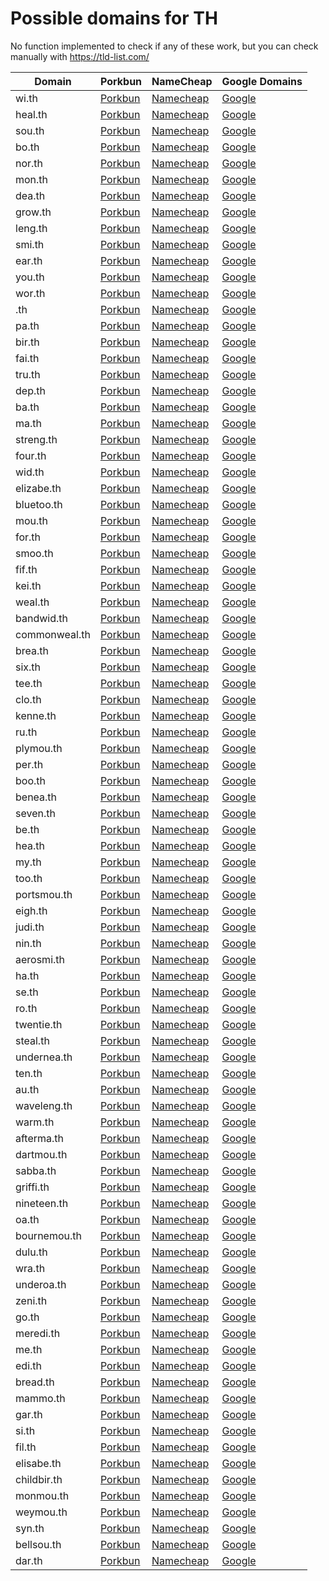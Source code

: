 # Possible domains for TH

No function implemented to check if any of these work, but you can check manually with https://tld-list.com/

| Domain | Porkbun | NameCheap | Google Domains |
|---|---|---|---|
| wi.th | [Porkbun](https://porkbun.com/checkout/search?prb=e814663da1&tlds=&idnLanguage=&search=search&q=wi.th) | [Namecheap](https://www.namecheap.com/domains/registration/results/?domain=wi.th) | [Google](https://domains.google.com/registrar/search?searchTerm=wi.th) |
| heal.th | [Porkbun](https://porkbun.com/checkout/search?prb=e814663da1&tlds=&idnLanguage=&search=search&q=heal.th) | [Namecheap](https://www.namecheap.com/domains/registration/results/?domain=heal.th) | [Google](https://domains.google.com/registrar/search?searchTerm=heal.th) |
| sou.th | [Porkbun](https://porkbun.com/checkout/search?prb=e814663da1&tlds=&idnLanguage=&search=search&q=sou.th) | [Namecheap](https://www.namecheap.com/domains/registration/results/?domain=sou.th) | [Google](https://domains.google.com/registrar/search?searchTerm=sou.th) |
| bo.th | [Porkbun](https://porkbun.com/checkout/search?prb=e814663da1&tlds=&idnLanguage=&search=search&q=bo.th) | [Namecheap](https://www.namecheap.com/domains/registration/results/?domain=bo.th) | [Google](https://domains.google.com/registrar/search?searchTerm=bo.th) |
| nor.th | [Porkbun](https://porkbun.com/checkout/search?prb=e814663da1&tlds=&idnLanguage=&search=search&q=nor.th) | [Namecheap](https://www.namecheap.com/domains/registration/results/?domain=nor.th) | [Google](https://domains.google.com/registrar/search?searchTerm=nor.th) |
| mon.th | [Porkbun](https://porkbun.com/checkout/search?prb=e814663da1&tlds=&idnLanguage=&search=search&q=mon.th) | [Namecheap](https://www.namecheap.com/domains/registration/results/?domain=mon.th) | [Google](https://domains.google.com/registrar/search?searchTerm=mon.th) |
| dea.th | [Porkbun](https://porkbun.com/checkout/search?prb=e814663da1&tlds=&idnLanguage=&search=search&q=dea.th) | [Namecheap](https://www.namecheap.com/domains/registration/results/?domain=dea.th) | [Google](https://domains.google.com/registrar/search?searchTerm=dea.th) |
| grow.th | [Porkbun](https://porkbun.com/checkout/search?prb=e814663da1&tlds=&idnLanguage=&search=search&q=grow.th) | [Namecheap](https://www.namecheap.com/domains/registration/results/?domain=grow.th) | [Google](https://domains.google.com/registrar/search?searchTerm=grow.th) |
| leng.th | [Porkbun](https://porkbun.com/checkout/search?prb=e814663da1&tlds=&idnLanguage=&search=search&q=leng.th) | [Namecheap](https://www.namecheap.com/domains/registration/results/?domain=leng.th) | [Google](https://domains.google.com/registrar/search?searchTerm=leng.th) |
| smi.th | [Porkbun](https://porkbun.com/checkout/search?prb=e814663da1&tlds=&idnLanguage=&search=search&q=smi.th) | [Namecheap](https://www.namecheap.com/domains/registration/results/?domain=smi.th) | [Google](https://domains.google.com/registrar/search?searchTerm=smi.th) |
| ear.th | [Porkbun](https://porkbun.com/checkout/search?prb=e814663da1&tlds=&idnLanguage=&search=search&q=ear.th) | [Namecheap](https://www.namecheap.com/domains/registration/results/?domain=ear.th) | [Google](https://domains.google.com/registrar/search?searchTerm=ear.th) |
| you.th | [Porkbun](https://porkbun.com/checkout/search?prb=e814663da1&tlds=&idnLanguage=&search=search&q=you.th) | [Namecheap](https://www.namecheap.com/domains/registration/results/?domain=you.th) | [Google](https://domains.google.com/registrar/search?searchTerm=you.th) |
| wor.th | [Porkbun](https://porkbun.com/checkout/search?prb=e814663da1&tlds=&idnLanguage=&search=search&q=wor.th) | [Namecheap](https://www.namecheap.com/domains/registration/results/?domain=wor.th) | [Google](https://domains.google.com/registrar/search?searchTerm=wor.th) |
| .th | [Porkbun](https://porkbun.com/checkout/search?prb=e814663da1&tlds=&idnLanguage=&search=search&q=.th) | [Namecheap](https://www.namecheap.com/domains/registration/results/?domain=.th) | [Google](https://domains.google.com/registrar/search?searchTerm=.th) |
| pa.th | [Porkbun](https://porkbun.com/checkout/search?prb=e814663da1&tlds=&idnLanguage=&search=search&q=pa.th) | [Namecheap](https://www.namecheap.com/domains/registration/results/?domain=pa.th) | [Google](https://domains.google.com/registrar/search?searchTerm=pa.th) |
| bir.th | [Porkbun](https://porkbun.com/checkout/search?prb=e814663da1&tlds=&idnLanguage=&search=search&q=bir.th) | [Namecheap](https://www.namecheap.com/domains/registration/results/?domain=bir.th) | [Google](https://domains.google.com/registrar/search?searchTerm=bir.th) |
| fai.th | [Porkbun](https://porkbun.com/checkout/search?prb=e814663da1&tlds=&idnLanguage=&search=search&q=fai.th) | [Namecheap](https://www.namecheap.com/domains/registration/results/?domain=fai.th) | [Google](https://domains.google.com/registrar/search?searchTerm=fai.th) |
| tru.th | [Porkbun](https://porkbun.com/checkout/search?prb=e814663da1&tlds=&idnLanguage=&search=search&q=tru.th) | [Namecheap](https://www.namecheap.com/domains/registration/results/?domain=tru.th) | [Google](https://domains.google.com/registrar/search?searchTerm=tru.th) |
| dep.th | [Porkbun](https://porkbun.com/checkout/search?prb=e814663da1&tlds=&idnLanguage=&search=search&q=dep.th) | [Namecheap](https://www.namecheap.com/domains/registration/results/?domain=dep.th) | [Google](https://domains.google.com/registrar/search?searchTerm=dep.th) |
| ba.th | [Porkbun](https://porkbun.com/checkout/search?prb=e814663da1&tlds=&idnLanguage=&search=search&q=ba.th) | [Namecheap](https://www.namecheap.com/domains/registration/results/?domain=ba.th) | [Google](https://domains.google.com/registrar/search?searchTerm=ba.th) |
| ma.th | [Porkbun](https://porkbun.com/checkout/search?prb=e814663da1&tlds=&idnLanguage=&search=search&q=ma.th) | [Namecheap](https://www.namecheap.com/domains/registration/results/?domain=ma.th) | [Google](https://domains.google.com/registrar/search?searchTerm=ma.th) |
| streng.th | [Porkbun](https://porkbun.com/checkout/search?prb=e814663da1&tlds=&idnLanguage=&search=search&q=streng.th) | [Namecheap](https://www.namecheap.com/domains/registration/results/?domain=streng.th) | [Google](https://domains.google.com/registrar/search?searchTerm=streng.th) |
| four.th | [Porkbun](https://porkbun.com/checkout/search?prb=e814663da1&tlds=&idnLanguage=&search=search&q=four.th) | [Namecheap](https://www.namecheap.com/domains/registration/results/?domain=four.th) | [Google](https://domains.google.com/registrar/search?searchTerm=four.th) |
| wid.th | [Porkbun](https://porkbun.com/checkout/search?prb=e814663da1&tlds=&idnLanguage=&search=search&q=wid.th) | [Namecheap](https://www.namecheap.com/domains/registration/results/?domain=wid.th) | [Google](https://domains.google.com/registrar/search?searchTerm=wid.th) |
| elizabe.th | [Porkbun](https://porkbun.com/checkout/search?prb=e814663da1&tlds=&idnLanguage=&search=search&q=elizabe.th) | [Namecheap](https://www.namecheap.com/domains/registration/results/?domain=elizabe.th) | [Google](https://domains.google.com/registrar/search?searchTerm=elizabe.th) |
| bluetoo.th | [Porkbun](https://porkbun.com/checkout/search?prb=e814663da1&tlds=&idnLanguage=&search=search&q=bluetoo.th) | [Namecheap](https://www.namecheap.com/domains/registration/results/?domain=bluetoo.th) | [Google](https://domains.google.com/registrar/search?searchTerm=bluetoo.th) |
| mou.th | [Porkbun](https://porkbun.com/checkout/search?prb=e814663da1&tlds=&idnLanguage=&search=search&q=mou.th) | [Namecheap](https://www.namecheap.com/domains/registration/results/?domain=mou.th) | [Google](https://domains.google.com/registrar/search?searchTerm=mou.th) |
| for.th | [Porkbun](https://porkbun.com/checkout/search?prb=e814663da1&tlds=&idnLanguage=&search=search&q=for.th) | [Namecheap](https://www.namecheap.com/domains/registration/results/?domain=for.th) | [Google](https://domains.google.com/registrar/search?searchTerm=for.th) |
| smoo.th | [Porkbun](https://porkbun.com/checkout/search?prb=e814663da1&tlds=&idnLanguage=&search=search&q=smoo.th) | [Namecheap](https://www.namecheap.com/domains/registration/results/?domain=smoo.th) | [Google](https://domains.google.com/registrar/search?searchTerm=smoo.th) |
| fif.th | [Porkbun](https://porkbun.com/checkout/search?prb=e814663da1&tlds=&idnLanguage=&search=search&q=fif.th) | [Namecheap](https://www.namecheap.com/domains/registration/results/?domain=fif.th) | [Google](https://domains.google.com/registrar/search?searchTerm=fif.th) |
| kei.th | [Porkbun](https://porkbun.com/checkout/search?prb=e814663da1&tlds=&idnLanguage=&search=search&q=kei.th) | [Namecheap](https://www.namecheap.com/domains/registration/results/?domain=kei.th) | [Google](https://domains.google.com/registrar/search?searchTerm=kei.th) |
| weal.th | [Porkbun](https://porkbun.com/checkout/search?prb=e814663da1&tlds=&idnLanguage=&search=search&q=weal.th) | [Namecheap](https://www.namecheap.com/domains/registration/results/?domain=weal.th) | [Google](https://domains.google.com/registrar/search?searchTerm=weal.th) |
| bandwid.th | [Porkbun](https://porkbun.com/checkout/search?prb=e814663da1&tlds=&idnLanguage=&search=search&q=bandwid.th) | [Namecheap](https://www.namecheap.com/domains/registration/results/?domain=bandwid.th) | [Google](https://domains.google.com/registrar/search?searchTerm=bandwid.th) |
| commonweal.th | [Porkbun](https://porkbun.com/checkout/search?prb=e814663da1&tlds=&idnLanguage=&search=search&q=commonweal.th) | [Namecheap](https://www.namecheap.com/domains/registration/results/?domain=commonweal.th) | [Google](https://domains.google.com/registrar/search?searchTerm=commonweal.th) |
| brea.th | [Porkbun](https://porkbun.com/checkout/search?prb=e814663da1&tlds=&idnLanguage=&search=search&q=brea.th) | [Namecheap](https://www.namecheap.com/domains/registration/results/?domain=brea.th) | [Google](https://domains.google.com/registrar/search?searchTerm=brea.th) |
| six.th | [Porkbun](https://porkbun.com/checkout/search?prb=e814663da1&tlds=&idnLanguage=&search=search&q=six.th) | [Namecheap](https://www.namecheap.com/domains/registration/results/?domain=six.th) | [Google](https://domains.google.com/registrar/search?searchTerm=six.th) |
| tee.th | [Porkbun](https://porkbun.com/checkout/search?prb=e814663da1&tlds=&idnLanguage=&search=search&q=tee.th) | [Namecheap](https://www.namecheap.com/domains/registration/results/?domain=tee.th) | [Google](https://domains.google.com/registrar/search?searchTerm=tee.th) |
| clo.th | [Porkbun](https://porkbun.com/checkout/search?prb=e814663da1&tlds=&idnLanguage=&search=search&q=clo.th) | [Namecheap](https://www.namecheap.com/domains/registration/results/?domain=clo.th) | [Google](https://domains.google.com/registrar/search?searchTerm=clo.th) |
| kenne.th | [Porkbun](https://porkbun.com/checkout/search?prb=e814663da1&tlds=&idnLanguage=&search=search&q=kenne.th) | [Namecheap](https://www.namecheap.com/domains/registration/results/?domain=kenne.th) | [Google](https://domains.google.com/registrar/search?searchTerm=kenne.th) |
| ru.th | [Porkbun](https://porkbun.com/checkout/search?prb=e814663da1&tlds=&idnLanguage=&search=search&q=ru.th) | [Namecheap](https://www.namecheap.com/domains/registration/results/?domain=ru.th) | [Google](https://domains.google.com/registrar/search?searchTerm=ru.th) |
| plymou.th | [Porkbun](https://porkbun.com/checkout/search?prb=e814663da1&tlds=&idnLanguage=&search=search&q=plymou.th) | [Namecheap](https://www.namecheap.com/domains/registration/results/?domain=plymou.th) | [Google](https://domains.google.com/registrar/search?searchTerm=plymou.th) |
| per.th | [Porkbun](https://porkbun.com/checkout/search?prb=e814663da1&tlds=&idnLanguage=&search=search&q=per.th) | [Namecheap](https://www.namecheap.com/domains/registration/results/?domain=per.th) | [Google](https://domains.google.com/registrar/search?searchTerm=per.th) |
| boo.th | [Porkbun](https://porkbun.com/checkout/search?prb=e814663da1&tlds=&idnLanguage=&search=search&q=boo.th) | [Namecheap](https://www.namecheap.com/domains/registration/results/?domain=boo.th) | [Google](https://domains.google.com/registrar/search?searchTerm=boo.th) |
| benea.th | [Porkbun](https://porkbun.com/checkout/search?prb=e814663da1&tlds=&idnLanguage=&search=search&q=benea.th) | [Namecheap](https://www.namecheap.com/domains/registration/results/?domain=benea.th) | [Google](https://domains.google.com/registrar/search?searchTerm=benea.th) |
| seven.th | [Porkbun](https://porkbun.com/checkout/search?prb=e814663da1&tlds=&idnLanguage=&search=search&q=seven.th) | [Namecheap](https://www.namecheap.com/domains/registration/results/?domain=seven.th) | [Google](https://domains.google.com/registrar/search?searchTerm=seven.th) |
| be.th | [Porkbun](https://porkbun.com/checkout/search?prb=e814663da1&tlds=&idnLanguage=&search=search&q=be.th) | [Namecheap](https://www.namecheap.com/domains/registration/results/?domain=be.th) | [Google](https://domains.google.com/registrar/search?searchTerm=be.th) |
| hea.th | [Porkbun](https://porkbun.com/checkout/search?prb=e814663da1&tlds=&idnLanguage=&search=search&q=hea.th) | [Namecheap](https://www.namecheap.com/domains/registration/results/?domain=hea.th) | [Google](https://domains.google.com/registrar/search?searchTerm=hea.th) |
| my.th | [Porkbun](https://porkbun.com/checkout/search?prb=e814663da1&tlds=&idnLanguage=&search=search&q=my.th) | [Namecheap](https://www.namecheap.com/domains/registration/results/?domain=my.th) | [Google](https://domains.google.com/registrar/search?searchTerm=my.th) |
| too.th | [Porkbun](https://porkbun.com/checkout/search?prb=e814663da1&tlds=&idnLanguage=&search=search&q=too.th) | [Namecheap](https://www.namecheap.com/domains/registration/results/?domain=too.th) | [Google](https://domains.google.com/registrar/search?searchTerm=too.th) |
| portsmou.th | [Porkbun](https://porkbun.com/checkout/search?prb=e814663da1&tlds=&idnLanguage=&search=search&q=portsmou.th) | [Namecheap](https://www.namecheap.com/domains/registration/results/?domain=portsmou.th) | [Google](https://domains.google.com/registrar/search?searchTerm=portsmou.th) |
| eigh.th | [Porkbun](https://porkbun.com/checkout/search?prb=e814663da1&tlds=&idnLanguage=&search=search&q=eigh.th) | [Namecheap](https://www.namecheap.com/domains/registration/results/?domain=eigh.th) | [Google](https://domains.google.com/registrar/search?searchTerm=eigh.th) |
| judi.th | [Porkbun](https://porkbun.com/checkout/search?prb=e814663da1&tlds=&idnLanguage=&search=search&q=judi.th) | [Namecheap](https://www.namecheap.com/domains/registration/results/?domain=judi.th) | [Google](https://domains.google.com/registrar/search?searchTerm=judi.th) |
| nin.th | [Porkbun](https://porkbun.com/checkout/search?prb=e814663da1&tlds=&idnLanguage=&search=search&q=nin.th) | [Namecheap](https://www.namecheap.com/domains/registration/results/?domain=nin.th) | [Google](https://domains.google.com/registrar/search?searchTerm=nin.th) |
| aerosmi.th | [Porkbun](https://porkbun.com/checkout/search?prb=e814663da1&tlds=&idnLanguage=&search=search&q=aerosmi.th) | [Namecheap](https://www.namecheap.com/domains/registration/results/?domain=aerosmi.th) | [Google](https://domains.google.com/registrar/search?searchTerm=aerosmi.th) |
| ha.th | [Porkbun](https://porkbun.com/checkout/search?prb=e814663da1&tlds=&idnLanguage=&search=search&q=ha.th) | [Namecheap](https://www.namecheap.com/domains/registration/results/?domain=ha.th) | [Google](https://domains.google.com/registrar/search?searchTerm=ha.th) |
| se.th | [Porkbun](https://porkbun.com/checkout/search?prb=e814663da1&tlds=&idnLanguage=&search=search&q=se.th) | [Namecheap](https://www.namecheap.com/domains/registration/results/?domain=se.th) | [Google](https://domains.google.com/registrar/search?searchTerm=se.th) |
| ro.th | [Porkbun](https://porkbun.com/checkout/search?prb=e814663da1&tlds=&idnLanguage=&search=search&q=ro.th) | [Namecheap](https://www.namecheap.com/domains/registration/results/?domain=ro.th) | [Google](https://domains.google.com/registrar/search?searchTerm=ro.th) |
| twentie.th | [Porkbun](https://porkbun.com/checkout/search?prb=e814663da1&tlds=&idnLanguage=&search=search&q=twentie.th) | [Namecheap](https://www.namecheap.com/domains/registration/results/?domain=twentie.th) | [Google](https://domains.google.com/registrar/search?searchTerm=twentie.th) |
| steal.th | [Porkbun](https://porkbun.com/checkout/search?prb=e814663da1&tlds=&idnLanguage=&search=search&q=steal.th) | [Namecheap](https://www.namecheap.com/domains/registration/results/?domain=steal.th) | [Google](https://domains.google.com/registrar/search?searchTerm=steal.th) |
| undernea.th | [Porkbun](https://porkbun.com/checkout/search?prb=e814663da1&tlds=&idnLanguage=&search=search&q=undernea.th) | [Namecheap](https://www.namecheap.com/domains/registration/results/?domain=undernea.th) | [Google](https://domains.google.com/registrar/search?searchTerm=undernea.th) |
| ten.th | [Porkbun](https://porkbun.com/checkout/search?prb=e814663da1&tlds=&idnLanguage=&search=search&q=ten.th) | [Namecheap](https://www.namecheap.com/domains/registration/results/?domain=ten.th) | [Google](https://domains.google.com/registrar/search?searchTerm=ten.th) |
| au.th | [Porkbun](https://porkbun.com/checkout/search?prb=e814663da1&tlds=&idnLanguage=&search=search&q=au.th) | [Namecheap](https://www.namecheap.com/domains/registration/results/?domain=au.th) | [Google](https://domains.google.com/registrar/search?searchTerm=au.th) |
| waveleng.th | [Porkbun](https://porkbun.com/checkout/search?prb=e814663da1&tlds=&idnLanguage=&search=search&q=waveleng.th) | [Namecheap](https://www.namecheap.com/domains/registration/results/?domain=waveleng.th) | [Google](https://domains.google.com/registrar/search?searchTerm=waveleng.th) |
| warm.th | [Porkbun](https://porkbun.com/checkout/search?prb=e814663da1&tlds=&idnLanguage=&search=search&q=warm.th) | [Namecheap](https://www.namecheap.com/domains/registration/results/?domain=warm.th) | [Google](https://domains.google.com/registrar/search?searchTerm=warm.th) |
| afterma.th | [Porkbun](https://porkbun.com/checkout/search?prb=e814663da1&tlds=&idnLanguage=&search=search&q=afterma.th) | [Namecheap](https://www.namecheap.com/domains/registration/results/?domain=afterma.th) | [Google](https://domains.google.com/registrar/search?searchTerm=afterma.th) |
| dartmou.th | [Porkbun](https://porkbun.com/checkout/search?prb=e814663da1&tlds=&idnLanguage=&search=search&q=dartmou.th) | [Namecheap](https://www.namecheap.com/domains/registration/results/?domain=dartmou.th) | [Google](https://domains.google.com/registrar/search?searchTerm=dartmou.th) |
| sabba.th | [Porkbun](https://porkbun.com/checkout/search?prb=e814663da1&tlds=&idnLanguage=&search=search&q=sabba.th) | [Namecheap](https://www.namecheap.com/domains/registration/results/?domain=sabba.th) | [Google](https://domains.google.com/registrar/search?searchTerm=sabba.th) |
| griffi.th | [Porkbun](https://porkbun.com/checkout/search?prb=e814663da1&tlds=&idnLanguage=&search=search&q=griffi.th) | [Namecheap](https://www.namecheap.com/domains/registration/results/?domain=griffi.th) | [Google](https://domains.google.com/registrar/search?searchTerm=griffi.th) |
| nineteen.th | [Porkbun](https://porkbun.com/checkout/search?prb=e814663da1&tlds=&idnLanguage=&search=search&q=nineteen.th) | [Namecheap](https://www.namecheap.com/domains/registration/results/?domain=nineteen.th) | [Google](https://domains.google.com/registrar/search?searchTerm=nineteen.th) |
| oa.th | [Porkbun](https://porkbun.com/checkout/search?prb=e814663da1&tlds=&idnLanguage=&search=search&q=oa.th) | [Namecheap](https://www.namecheap.com/domains/registration/results/?domain=oa.th) | [Google](https://domains.google.com/registrar/search?searchTerm=oa.th) |
| bournemou.th | [Porkbun](https://porkbun.com/checkout/search?prb=e814663da1&tlds=&idnLanguage=&search=search&q=bournemou.th) | [Namecheap](https://www.namecheap.com/domains/registration/results/?domain=bournemou.th) | [Google](https://domains.google.com/registrar/search?searchTerm=bournemou.th) |
| dulu.th | [Porkbun](https://porkbun.com/checkout/search?prb=e814663da1&tlds=&idnLanguage=&search=search&q=dulu.th) | [Namecheap](https://www.namecheap.com/domains/registration/results/?domain=dulu.th) | [Google](https://domains.google.com/registrar/search?searchTerm=dulu.th) |
| wra.th | [Porkbun](https://porkbun.com/checkout/search?prb=e814663da1&tlds=&idnLanguage=&search=search&q=wra.th) | [Namecheap](https://www.namecheap.com/domains/registration/results/?domain=wra.th) | [Google](https://domains.google.com/registrar/search?searchTerm=wra.th) |
| underoa.th | [Porkbun](https://porkbun.com/checkout/search?prb=e814663da1&tlds=&idnLanguage=&search=search&q=underoa.th) | [Namecheap](https://www.namecheap.com/domains/registration/results/?domain=underoa.th) | [Google](https://domains.google.com/registrar/search?searchTerm=underoa.th) |
| zeni.th | [Porkbun](https://porkbun.com/checkout/search?prb=e814663da1&tlds=&idnLanguage=&search=search&q=zeni.th) | [Namecheap](https://www.namecheap.com/domains/registration/results/?domain=zeni.th) | [Google](https://domains.google.com/registrar/search?searchTerm=zeni.th) |
| go.th | [Porkbun](https://porkbun.com/checkout/search?prb=e814663da1&tlds=&idnLanguage=&search=search&q=go.th) | [Namecheap](https://www.namecheap.com/domains/registration/results/?domain=go.th) | [Google](https://domains.google.com/registrar/search?searchTerm=go.th) |
| meredi.th | [Porkbun](https://porkbun.com/checkout/search?prb=e814663da1&tlds=&idnLanguage=&search=search&q=meredi.th) | [Namecheap](https://www.namecheap.com/domains/registration/results/?domain=meredi.th) | [Google](https://domains.google.com/registrar/search?searchTerm=meredi.th) |
| me.th | [Porkbun](https://porkbun.com/checkout/search?prb=e814663da1&tlds=&idnLanguage=&search=search&q=me.th) | [Namecheap](https://www.namecheap.com/domains/registration/results/?domain=me.th) | [Google](https://domains.google.com/registrar/search?searchTerm=me.th) |
| edi.th | [Porkbun](https://porkbun.com/checkout/search?prb=e814663da1&tlds=&idnLanguage=&search=search&q=edi.th) | [Namecheap](https://www.namecheap.com/domains/registration/results/?domain=edi.th) | [Google](https://domains.google.com/registrar/search?searchTerm=edi.th) |
| bread.th | [Porkbun](https://porkbun.com/checkout/search?prb=e814663da1&tlds=&idnLanguage=&search=search&q=bread.th) | [Namecheap](https://www.namecheap.com/domains/registration/results/?domain=bread.th) | [Google](https://domains.google.com/registrar/search?searchTerm=bread.th) |
| mammo.th | [Porkbun](https://porkbun.com/checkout/search?prb=e814663da1&tlds=&idnLanguage=&search=search&q=mammo.th) | [Namecheap](https://www.namecheap.com/domains/registration/results/?domain=mammo.th) | [Google](https://domains.google.com/registrar/search?searchTerm=mammo.th) |
| gar.th | [Porkbun](https://porkbun.com/checkout/search?prb=e814663da1&tlds=&idnLanguage=&search=search&q=gar.th) | [Namecheap](https://www.namecheap.com/domains/registration/results/?domain=gar.th) | [Google](https://domains.google.com/registrar/search?searchTerm=gar.th) |
| si.th | [Porkbun](https://porkbun.com/checkout/search?prb=e814663da1&tlds=&idnLanguage=&search=search&q=si.th) | [Namecheap](https://www.namecheap.com/domains/registration/results/?domain=si.th) | [Google](https://domains.google.com/registrar/search?searchTerm=si.th) |
| fil.th | [Porkbun](https://porkbun.com/checkout/search?prb=e814663da1&tlds=&idnLanguage=&search=search&q=fil.th) | [Namecheap](https://www.namecheap.com/domains/registration/results/?domain=fil.th) | [Google](https://domains.google.com/registrar/search?searchTerm=fil.th) |
| elisabe.th | [Porkbun](https://porkbun.com/checkout/search?prb=e814663da1&tlds=&idnLanguage=&search=search&q=elisabe.th) | [Namecheap](https://www.namecheap.com/domains/registration/results/?domain=elisabe.th) | [Google](https://domains.google.com/registrar/search?searchTerm=elisabe.th) |
| childbir.th | [Porkbun](https://porkbun.com/checkout/search?prb=e814663da1&tlds=&idnLanguage=&search=search&q=childbir.th) | [Namecheap](https://www.namecheap.com/domains/registration/results/?domain=childbir.th) | [Google](https://domains.google.com/registrar/search?searchTerm=childbir.th) |
| monmou.th | [Porkbun](https://porkbun.com/checkout/search?prb=e814663da1&tlds=&idnLanguage=&search=search&q=monmou.th) | [Namecheap](https://www.namecheap.com/domains/registration/results/?domain=monmou.th) | [Google](https://domains.google.com/registrar/search?searchTerm=monmou.th) |
| weymou.th | [Porkbun](https://porkbun.com/checkout/search?prb=e814663da1&tlds=&idnLanguage=&search=search&q=weymou.th) | [Namecheap](https://www.namecheap.com/domains/registration/results/?domain=weymou.th) | [Google](https://domains.google.com/registrar/search?searchTerm=weymou.th) |
| syn.th | [Porkbun](https://porkbun.com/checkout/search?prb=e814663da1&tlds=&idnLanguage=&search=search&q=syn.th) | [Namecheap](https://www.namecheap.com/domains/registration/results/?domain=syn.th) | [Google](https://domains.google.com/registrar/search?searchTerm=syn.th) |
| bellsou.th | [Porkbun](https://porkbun.com/checkout/search?prb=e814663da1&tlds=&idnLanguage=&search=search&q=bellsou.th) | [Namecheap](https://www.namecheap.com/domains/registration/results/?domain=bellsou.th) | [Google](https://domains.google.com/registrar/search?searchTerm=bellsou.th) |
| dar.th | [Porkbun](https://porkbun.com/checkout/search?prb=e814663da1&tlds=&idnLanguage=&search=search&q=dar.th) | [Namecheap](https://www.namecheap.com/domains/registration/results/?domain=dar.th) | [Google](https://domains.google.com/registrar/search?searchTerm=dar.th) |

